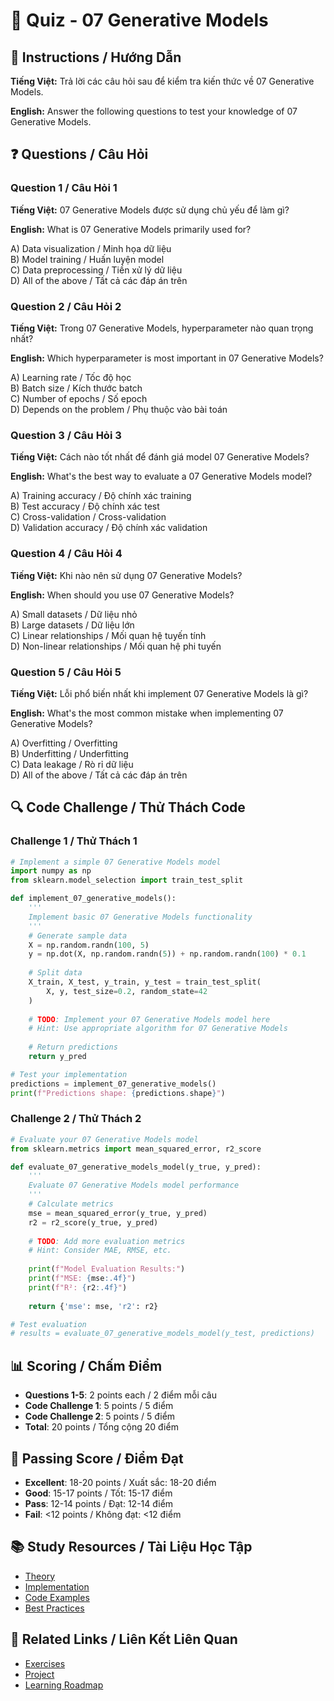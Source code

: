 # 🧠 Quiz - 07 Generative Models

## 📝 Instructions / Hướng Dẫn

**Tiếng Việt:** Trả lời các câu hỏi sau để kiểm tra kiến thức về 07 Generative Models.

**English:** Answer the following questions to test your knowledge of 07 Generative Models.

## ❓ Questions / Câu Hỏi

### Question 1 / Câu Hỏi 1
**Tiếng Việt:** 07 Generative Models được sử dụng chủ yếu để làm gì?

**English:** What is 07 Generative Models primarily used for?

A) Data visualization / Minh họa dữ liệu  
B) Model training / Huấn luyện model  
C) Data preprocessing / Tiền xử lý dữ liệu  
D) All of the above / Tất cả các đáp án trên

### Question 2 / Câu Hỏi 2
**Tiếng Việt:** Trong 07 Generative Models, hyperparameter nào quan trọng nhất?

**English:** Which hyperparameter is most important in 07 Generative Models?

A) Learning rate / Tốc độ học  
B) Batch size / Kích thước batch  
C) Number of epochs / Số epoch  
D) Depends on the problem / Phụ thuộc vào bài toán

### Question 3 / Câu Hỏi 3
**Tiếng Việt:** Cách nào tốt nhất để đánh giá model 07 Generative Models?

**English:** What's the best way to evaluate a 07 Generative Models model?

A) Training accuracy / Độ chính xác training  
B) Test accuracy / Độ chính xác test  
C) Cross-validation / Cross-validation  
D) Validation accuracy / Độ chính xác validation

### Question 4 / Câu Hỏi 4
**Tiếng Việt:** Khi nào nên sử dụng 07 Generative Models?

**English:** When should you use 07 Generative Models?

A) Small datasets / Dữ liệu nhỏ  
B) Large datasets / Dữ liệu lớn  
C) Linear relationships / Mối quan hệ tuyến tính  
D) Non-linear relationships / Mối quan hệ phi tuyến

### Question 5 / Câu Hỏi 5
**Tiếng Việt:** Lỗi phổ biến nhất khi implement 07 Generative Models là gì?

**English:** What's the most common mistake when implementing 07 Generative Models?

A) Overfitting / Overfitting  
B) Underfitting / Underfitting  
C) Data leakage / Rò rỉ dữ liệu  
D) All of the above / Tất cả các đáp án trên

## 🔍 Code Challenge / Thử Thách Code

### Challenge 1 / Thử Thách 1
```python
# Implement a simple 07 Generative Models model
import numpy as np
from sklearn.model_selection import train_test_split

def implement_07_generative_models():
    '''
    Implement basic 07 Generative Models functionality
    '''
    # Generate sample data
    X = np.random.randn(100, 5)
    y = np.dot(X, np.random.randn(5)) + np.random.randn(100) * 0.1
    
    # Split data
    X_train, X_test, y_train, y_test = train_test_split(
        X, y, test_size=0.2, random_state=42
    )
    
    # TODO: Implement your 07 Generative Models model here
    # Hint: Use appropriate algorithm for 07 Generative Models
    
    # Return predictions
    return y_pred

# Test your implementation
predictions = implement_07_generative_models()
print(f"Predictions shape: {predictions.shape}")
```

### Challenge 2 / Thử Thách 2
```python
# Evaluate your 07 Generative Models model
from sklearn.metrics import mean_squared_error, r2_score

def evaluate_07_generative_models_model(y_true, y_pred):
    '''
    Evaluate 07 Generative Models model performance
    '''
    # Calculate metrics
    mse = mean_squared_error(y_true, y_pred)
    r2 = r2_score(y_true, y_pred)
    
    # TODO: Add more evaluation metrics
    # Hint: Consider MAE, RMSE, etc.
    
    print(f"Model Evaluation Results:")
    print(f"MSE: {mse:.4f}")
    print(f"R²: {r2:.4f}")
    
    return {'mse': mse, 'r2': r2}

# Test evaluation
# results = evaluate_07_generative_models_model(y_test, predictions)
```

## 📊 Scoring / Chấm Điểm

- **Questions 1-5**: 2 points each / 2 điểm mỗi câu
- **Code Challenge 1**: 5 points / 5 điểm
- **Code Challenge 2**: 5 points / 5 điểm
- **Total**: 20 points / Tổng cộng 20 điểm

## 🎯 Passing Score / Điểm Đạt

- **Excellent**: 18-20 points / Xuất sắc: 18-20 điểm
- **Good**: 15-17 points / Tốt: 15-17 điểm  
- **Pass**: 12-14 points / Đạt: 12-14 điểm
- **Fail**: <12 points / Không đạt: <12 điểm

## 📚 Study Resources / Tài Liệu Học Tập

- [Theory](./THEORY_07_generative_models.md)
- [Implementation](./IMPLEMENTATION_07_generative_models.md)
- [Code Examples](./CODE_EXAMPLES_07_generative_models.md)
- [Best Practices](./BEST_PRACTICES_07_generative_models.md)

## 🔗 Related Links / Liên Kết Liên Quan

- [Exercises](./EXERCISES_07_generative_models.md)
- [Project](./PROJECT_07_generative_models.md)
- [Learning Roadmap](./LEARNING_ROADMAP_07_generative_models.md)
